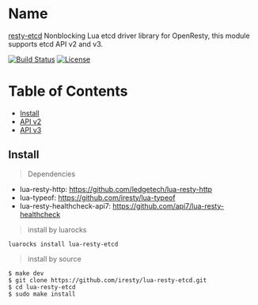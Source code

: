Name
====

[resty-etcd](https://github.com/iresty/lua-resty-etcd) Nonblocking Lua etcd driver library for OpenResty, this module supports etcd API v2 and v3.

[![Build Status](https://travis-ci.org/api7/lua-resty-etcd.svg?branch=master)](https://travis-ci.org/api7/lua-resty-etcd)
[![License](https://img.shields.io/badge/License-Apache%202.0-blue.svg)](https://github.com/iresty/lua-resty-etcd/blob/master/LICENSE)

Table of Contents
=================
* [Install](#install)
* [API v2](api_v2.md)
* [API v3](api_v3.md)

## Install

> Dependencies

- lua-resty-http: https://github.com/ledgetech/lua-resty-http
- lua-typeof: https://github.com/iresty/lua-typeof
- lua-resty-healthcheck-api7: https://github.com/api7/lua-resty-healthcheck
> install by luarocks

```shell
luarocks install lua-resty-etcd
```

> install by source

```shell
$ make dev
$ git clone https://github.com/iresty/lua-resty-etcd.git
$ cd lua-resty-etcd
$ sudo make install
```

